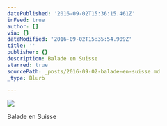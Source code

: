```yaml
---
datePublished: '2016-09-02T15:36:15.461Z'
inFeed: true
author: []
via: {}
dateModified: '2016-09-02T15:35:54.909Z'
title: ''
publisher: {}
description: Balade en Suisse
starred: true
sourcePath: _posts/2016-09-02-balade-en-suisse.md
_type: Blurb

---
```

![](https://the-grid-user-content.s3-us-west-2.amazonaws.com/dc622f92-0151-4670-8559-0d008bc08f47.jpg)

Balade en Suisse